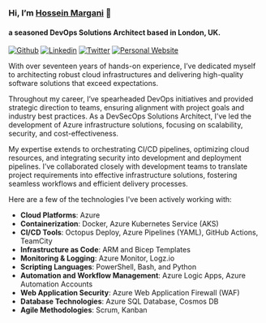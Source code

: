 ### Hi, I’m [Hossein Margani](https://margani.dev) 👋
#### a seasoned DevOps Solutions Architect based in London, UK.

[![Github](https://img.shields.io/badge/-Github-000?style=flat&logo=Github&logoColor=white)](https://github.com/margani)
[![Linkedin](https://img.shields.io/badge/-LinkedIn-blue?style=flat&logo=Linkedin&logoColor=white)](https://www.linkedin.com/in/hosseinmargani/)
[![Twitter](https://img.shields.io/badge/-Twitter-white?style=flat&logo=Twitter&logoColor=blue)](https://twitter.com/whosanedev)
[![Personal Website](https://img.shields.io/badge/-margani.dev-white?style=flat&logo=website&logoColor=white)](https://margani.dev)

With over seventeen years of hands-on experience, I’ve dedicated myself to architecting robust cloud infrastructures and delivering high-quality software solutions that exceed expectations.

Throughout my career, I’ve spearheaded DevOps initiatives and provided strategic direction to teams, ensuring alignment with project goals and industry best practices. As a DevSecOps Solutions Architect, I’ve led the development of Azure infrastructure solutions, focusing on scalability, security, and cost-effectiveness.

My expertise extends to orchestrating CI/CD pipelines, optimizing cloud resources, and integrating security into development and deployment pipelines. I’ve collaborated closely with development teams to translate project requirements into effective infrastructure solutions, fostering seamless workflows and efficient delivery processes.

Here are a few of the technologies I've been actively working with:

- **Cloud Platforms**: Azure
- **Containerization**: Docker, Azure Kubernetes Service (AKS)
- **CI/CD Tools**: Octopus Deploy, Azure Pipelines (YAML), GitHub Actions, TeamCity
- **Infrastructure as Code**: ARM and Bicep Templates
- **Monitoring & Logging**: Azure Monitor, Logz.io
- **Scripting Languages**: PowerShell, Bash, and Python
- **Automation and Workflow Management**: Azure Logic Apps, Azure Automation Accounts
- **Web Application Security**: Azure Web Application Firewall (WAF)
- **Database Technologies**: Azure SQL Database, Cosmos DB
- **Agile Methodologies**: Scrum, Kanban
